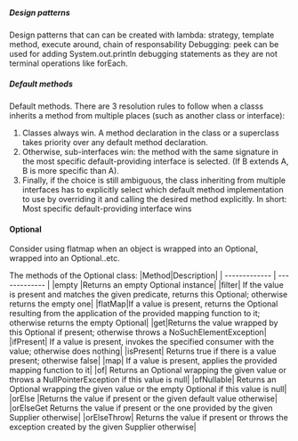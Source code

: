 ##### Design patterns
Design patterns that can can be created with lambda: strategy, template method, execute around, chain of responsability
Debugging: peek can be used for adding System.out.println debugging statements as they are not terminal operations like forEach.

##### Default methods
Default methods. There are 3 resolution rules to follow when a classs inherits a method from multiple places (such as another class or interface):
1. Classes always win. A method declaration in the class or a superclass takes priority over any default method declaration.
2. Otherwise, sub-interfaces win: the method with the same signature in the most specific default-providing interface is selected. (If B extends A, B is more specific than A).
3. Finally, if the choice is still ambiguous, the class inheriting from multiple interfaces has to explicitly select which default method implementation to use by overriding it and calling the desired method explicitly.
In short: Most specific default-providing interface wins

#### Optional
Consider using flatmap when an object is wrapped into an Optional, wrapped into an Optional..etc.

The methods of the Optional class:
|Method|Description|
| ------------- | ------------- |
|empty |Returns an empty Optional instance|
|filter| If the value is present and matches the given predicate, returns this Optional; otherwise returns the empty one|
|flatMap|If a value is present, returns the Optional resulting from the application of the provided mapping function to it; otherwise returns the empty Optional|
|get|Returns the value wrapped by this Optional if present; otherwise throws a NoSuchElementException|
|ifPresent| If a value is present, invokes the specified consumer with the value; otherwise does nothing|
|isPresent| Returns true if there is a value present; otherwise false|
|map| If a value is present, applies the provided mapping function to it|
|of| Returns an Optional wrapping the given value or throws a NullPointerException if this value is null|
|ofNullable| Returns an Optional wrapping the given value or the empty Optional if this value is null|
|orElse |Returns the value if present or the given default value otherwise|
|orElseGet Returns the value if present or the one provided by the given Supplier otherwise|
|orElseThrow| Returns the value if present or throws the exception created by the given Supplier otherwise|
